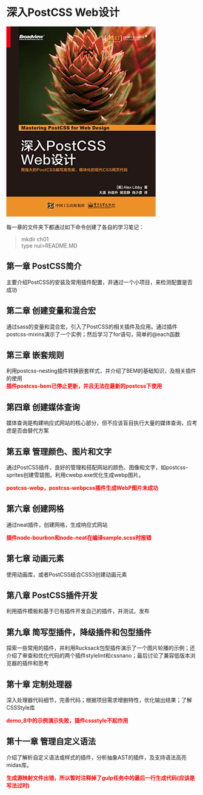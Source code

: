 # 深入PostCSS Web设计

![Cover](IMG/cover.jpg)

每一章的文件夹下都通过如下命令创建了各自的学习笔记：  
> mkdir ch01  
> type nul>README.MD  

## 第一章 PostCSS简介

主要介绍PostCSS的安装及常用插件配置，并通过一个小项目，来检测配置是否成功  

## 第二章 创建变量和混合宏

通过sass的变量和混合宏，引入了PostCSS的相关插件及应用。通过插件postcss-mixins演示了一个实例；然后学习了for语句，简单的@each函数  

## 第三章 嵌套规则

利用postcss-nesting插件转换嵌套样式，并介绍了BEM的基础知识，及相关插件的使用  
<b style="color:red;">插件postcss-bem已停止更新，并且无法在最新的postcss下使用</b>  

## 第四章 创建媒体查询  

媒体查询是构建响应式网站的核心部分，但不应该盲目执行大量的媒体查询，应考虑是否由替代方案  

## 第五章 管理颜色、图片和文字  

通过PostCSS插件，良好的管理和搭配网站的颜色、图像和文字，如postcss-sprites创建雪碧图。利用cwebp.exe优化生成webp图片。  

<b style="color:red;">postcss-webp，postcss-webpcss插件生成WebP图片未成功</b>  

## 第六章 创建网格  

通过neat插件，创建网格，生成响应式网站  

<b style="color:red;">插件node-bourbon和node-neat在编译sample.scss时报错</b>  

## 第七章 动画元素

使用动画库，或者PostCSS结合CSS3创建动画元素  

## 第八章 PostCSS插件开发

利用插件模板和基于已有插件开发自己的插件，并测试，发布  

## 第九章 简写型插件，降级插件和包型插件

探索一些常用的插件，并利用Rucksack包型插件演示了一个图片轮播的示例；还介绍了审查和优化代码的两个插件stylelint和cssnano；最后讨论了兼容低版本浏览器的插件和思考  

## 第十章 定制处理器

深入处理器代码细节，完善代码；根据项目需求增删特性，优化输出结果；了解CSSStyle库

<b style="color:red;">demo_8中的示例演示失败，插件cssstyle不起作用</b>

## 第十一章 管理自定义语法

介绍了解析自定义语法或样式的插件，分析抽象AST的插件，及支持语法高亮midas库。  

<b style="color:red;">生成源映射文件出错，所以暂时注释掉了gulp任务中的最后一行生成代码(应该是写法过时)</b>
